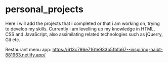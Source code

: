 # personal_projects
Here i will add the projects that i completed or that i am working on, trying to develop my skills.
Currently i am levelling up my knowledge in HTML, CSS and JavaScript, also assimilating related technologies such as jQuerry, Git etc.

Restaurant menu app: https://613c796e7161e933b5fbfa67--inspiring-haibt-881963.netlify.app/
